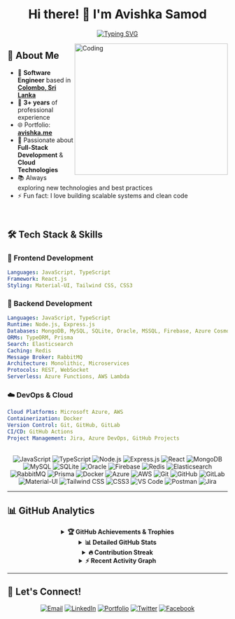 <div align="center">

# Hi there! 👋 I'm Avishka Samod

[![Typing SVG](https://readme-typing-svg.herokuapp.com/?lines=Software+Engineer+from+Sri+Lanka;Full-Stack+Developer;3%2B+Years+of+Experience;Always+Learning+New+Technologies&font=Fira%20Code&center=true&width=440&height=45&color=f75c7e&vCenter=true&size=22)](https://git.io/typing-svg)

</div>

<img align="right" alt="Coding" src="https://user-images.githubusercontent.com/71955262/187441814-a68f5305-b6cc-4489-bf05-5a263afcd38c.gif" width="350" height="300" />

## 🚀 About Me

- 🏢 **Software Engineer** based in **[Colombo, Sri Lanka](https://en.wikipedia.org/wiki/colombo)** 
- 💼 **3+ years** of professional experience
- 🌐 Portfolio: **[avishka.me](https://www.avishka.me)**
- 🎯 Passionate about **Full-Stack Development** & **Cloud Technologies**
- 📚 Always exploring new technologies and best practices
- ⚡ Fun fact: I love building scalable systems and clean code

<br clear="right"/>

## 🛠️ Tech Stack & Skills
### 🎨 Frontend Development  
```yaml
Languages: JavaScript, TypeScript
Framework: React.js
Styling: Material-UI, Tailwind CSS, CSS3
```
### 🎯 Backend Development
```yaml
Languages: JavaScript, TypeScript
Runtime: Node.js, Express.js
Databases: MongoDB, MySQL, SQLite, Oracle, MSSQL, Firebase, Azure Cosmos DB
ORMs: TypeORM, Prisma
Search: Elasticsearch
Caching: Redis
Message Broker: RabbitMQ
Architecture: Monolithic, Microservices
Protocols: REST, WebSocket
Serverless: Azure Functions, AWS Lambda
```
### ☁️ DevOps & Cloud
```yaml
Cloud Platforms: Microsoft Azure, AWS
Containerization: Docker
Version Control: Git, GitHub, GitLab
CI/CD: GitHub Actions
Project Management: Jira, Azure DevOps, GitHub Projects
```

<div align="center">

<!-- ### 🛠️ Technologies & Tools -->

<!-- **Languages & Frameworks** -->
<br>
<img src="https://img.shields.io/badge/JavaScript-F7DF1E?style=for-the-badge&logo=javascript&logoColor=black" alt="JavaScript" />
<img src="https://img.shields.io/badge/TypeScript-007ACC?style=for-the-badge&logo=typescript&logoColor=white" alt="TypeScript" />
<img src="https://img.shields.io/badge/Node.js-43853D?style=for-the-badge&logo=node.js&logoColor=white" alt="Node.js" />
<img src="https://img.shields.io/badge/Express.js-404D59?style=for-the-badge&logo=express&logoColor=white" alt="Express.js" />
<img src="https://img.shields.io/badge/React-20232A?style=for-the-badge&logo=react&logoColor=61DAFB" alt="React" />

<!-- **Databases & Storage** -->
<!-- <br> -->
<img src="https://img.shields.io/badge/MongoDB-4EA94B?style=for-the-badge&logo=mongodb&logoColor=white" alt="MongoDB" />
<img src="https://img.shields.io/badge/MySQL-00000F?style=for-the-badge&logo=mysql&logoColor=white" alt="MySQL" />
<img src="https://img.shields.io/badge/SQLite-07405E?style=for-the-badge&logo=sqlite&logoColor=white" alt="SQLite" />
<img src="https://img.shields.io/badge/Oracle-F80000?style=for-the-badge&logo=oracle&logoColor=white" alt="Oracle" />
<img src="https://img.shields.io/badge/Firebase-039BE5?style=for-the-badge&logo=firebase&logoColor=white" alt="Firebase" />
<img src="https://img.shields.io/badge/Redis-DC382D?style=for-the-badge&logo=redis&logoColor=white" alt="Redis" />

<!-- **Tools & Services** -->
<!-- <br> -->
<img src="https://img.shields.io/badge/Elasticsearch-005571?style=for-the-badge&logo=elasticsearch&logoColor=white" alt="Elasticsearch" />
<img src="https://img.shields.io/badge/RabbitMQ-FF6600?style=for-the-badge&logo=rabbitmq&logoColor=white" alt="RabbitMQ" />
<img src="https://img.shields.io/badge/Prisma-3982CE?style=for-the-badge&logo=prisma&logoColor=white" alt="Prisma" />
<img src="https://img.shields.io/badge/Docker-0DB7ED?style=for-the-badge&logo=docker&logoColor=white" alt="Docker" />

<!-- **Cloud & DevOps** -->
<!-- <br> -->
<img src="https://img.shields.io/badge/Microsoft_Azure-0089D0?style=for-the-badge&logo=microsoft-azure&logoColor=white" alt="Azure" />
<img src="https://img.shields.io/badge/Amazon_AWS-232F3E?style=for-the-badge&logo=amazon-aws&logoColor=white" alt="AWS" />
<img src="https://img.shields.io/badge/Git-F05032?style=for-the-badge&logo=git&logoColor=white" alt="Git" />
<img src="https://img.shields.io/badge/GitHub-100000?style=for-the-badge&logo=github&logoColor=white" alt="GitHub" />
<img src="https://img.shields.io/badge/GitLab-330F63?style=for-the-badge&logo=gitlab&logoColor=white" alt="GitLab" />

<!-- **Styling & Design** -->
<!-- <br> -->
<img src="https://img.shields.io/badge/Material--UI-0081CB?style=for-the-badge&logo=material-ui&logoColor=white" alt="Material-UI" />
<img src="https://img.shields.io/badge/Tailwind_CSS-38B2AC?style=for-the-badge&logo=tailwind-css&logoColor=white" alt="Tailwind CSS" />
<img src="https://img.shields.io/badge/CSS3-1572B6?style=for-the-badge&logo=css3&logoColor=white" alt="CSS3" />

<!-- **Development Environment** -->
<!-- <br> -->
<img src="https://img.shields.io/badge/VS_Code-007ACC?style=for-the-badge&logo=visual-studio-code&logoColor=white" alt="VS Code" />
<img src="https://img.shields.io/badge/Postman-FF6C37?style=for-the-badge&logo=postman&logoColor=white" alt="Postman" />
<img src="https://img.shields.io/badge/Jira-0052CC?style=for-the-badge&logo=jira&logoColor=white" alt="Jira" />

</div>

---

## 📊 GitHub Analytics

<div align="center">

<details>
<summary><b>🏆 GitHub Achievements & Trophies</b></summary>
<br>

![GitHub Trophy](https://github-profile-trophy.vercel.app/?username=A-Samod&theme=algolia&no-frame=true&no-bg=false&margin-w=4&row=2&column=4)

</details>

<details>
<summary><b>📊 Detailed GitHub Stats</b></summary>
<br>

<div align="center">
  <img width="49%" height="195px" src="https://github-readme-stats.vercel.app/api?username=A-Samod&show_icons=true&count_private=true&hide_border=true&theme=algolia&bg_color=0D1117&title_color=5ce1e6&icon_color=5ce1e6&text_color=c9d1d9" alt="Avishka Samod GitHub Stats" />
  <img width="49%" height="195px" src="https://github-readme-stats.vercel.app/api/top-langs/?username=A-Samod&layout=compact&hide_border=true&theme=algolia&bg_color=0D1117&title_color=5ce1e6&text_color=c9d1d9&langs_count=8" alt="Top Languages" />
</div>

</details>

<details>
<summary><b>🔥 Contribution Streak</b></summary>
<br>

[![GitHub Streak](https://streak-stats.demolab.com/?user=A-Samod&theme=algolia&hide_border=true&background=0D1117&stroke=5ce1e6&ring=5ce1e6&fire=ff6b6b&currStreakLabel=5ce1e6)](https://git.io/streak-stats)

</details>

<details>
<summary><b>⚡ Recent Activity Graph</b></summary>
<br>

[![Avishka's GitHub Activity Graph](https://github-readme-activity-graph.vercel.app/graph?username=A-Samod&theme=github-compact&hide_border=true&bg_color=0D1117&color=5ce1e6&line=5ce1e6&point=ff6b6b)](https://github.com/ashutosh00710/github-readme-activity-graph)

</details>

</div>

---

## 🤝 Let's Connect!

<div align="center">

[![Email](https://img.shields.io/badge/Email-D14836?style=for-the-badge&logo=gmail&logoColor=white)](mailto:asamod999@gmail.com)
[![LinkedIn](https://img.shields.io/badge/LinkedIn-0077B5?style=for-the-badge&logo=linkedin&logoColor=white)](https://linkedin.com/in/avishkasamod)
[![Portfolio](https://img.shields.io/badge/Portfolio-FF5722?style=for-the-badge&logo=todoist&logoColor=white)](https://www.avishka.me)
[![Twitter](https://img.shields.io/badge/Twitter-1DA1F2?style=for-the-badge&logo=twitter&logoColor=white)](https://twitter.com/@ASamod_)
[![Facebook](https://img.shields.io/badge/Facebook-1877F2?style=for-the-badge&logo=facebook&logoColor=white)](https://www.facebook.com/avishka.samod.988)

</div>

<!-- <div align="center">

![Profile Views](https://komarev.com/ghpvc/?username=A-Samod&color=blueviolet&style=for-the-badge&label=Profile+Views)

</div> -->